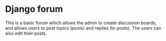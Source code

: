 # Django forum

This is a basic forum which allows the admin to create discussion boards, and allows users to post topics (posts) and replies (to posts). The users can also edit their posts.